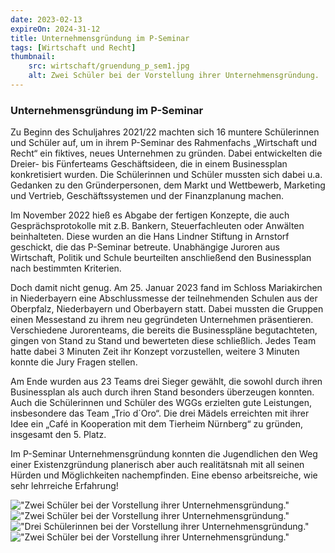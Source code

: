```yaml
---
date: 2023-02-13
expireOn: 2024-31-12
title: Unternehmensgründung im P-Seminar
tags: [Wirtschaft und Recht]
thumbnail:
    src: wirtschaft/gruendung_p_sem1.jpg
    alt: Zwei Schüler bei der Vorstellung ihrer Unternehmensgründung.
---
```


### Unternehmensgründung im P-Seminar

Zu Beginn des Schuljahres 2021/22 machten sich 16 muntere Schülerinnen und Schüler auf, um in ihrem P-Seminar des Rahmenfachs „Wirtschaft und Recht“ ein fiktives, neues Unternehmen zu gründen. Dabei entwickelten die Dreier- bis Fünferteams Geschäftsideen, die in einem Businessplan konkretisiert wurden. Die Schülerinnen und Schüler mussten sich dabei u.a. Gedanken zu den Gründerpersonen, dem Markt und Wettbewerb, Marketing und Vertrieb, Geschäftssystemen und der Finanzplanung machen.

Im November 2022 hieß es Abgabe der fertigen Konzepte, die auch Gesprächsprotokolle mit z.B. Bankern, Steuerfachleuten oder Anwälten beinhalteten. Diese wurden an die Hans Lindner Stiftung in Arnstorf geschickt, die das P-Seminar betreute. Unabhängige Juroren aus Wirtschaft, Politik und Schule beurteilten anschließend den Businessplan nach bestimmten Kriterien.

Doch damit nicht genug. Am 25. Januar 2023 fand im Schloss Mariakirchen in Niederbayern eine Abschlussmesse der teilnehmenden Schulen aus der Oberpfalz, Niederbayern und Oberbayern statt. Dabei mussten die Gruppen einen Messestand zu ihrem neu gegründeten Unternehmen präsentieren. Verschiedene Jurorenteams, die bereits die Businesspläne begutachteten, gingen von Stand zu Stand und bewerteten diese schließlich. Jedes Team hatte dabei 3 Minuten Zeit ihr Konzept vorzustellen, weitere 3 Minuten konnte die Jury Fragen stellen.

Am Ende wurden aus 23 Teams drei Sieger gewählt, die sowohl durch ihren Businessplan als auch durch ihren Stand besonders überzeugen konnten.
Auch die Schülerinnen und Schüler des WGGs erzielten gute Leistungen, insbesondere das Team „Trio d´Oro“. Die drei Mädels erreichten mit ihrer Idee ein „Café in Kooperation mit dem Tierheim Nürnberg“ zu gründen, insgesamt den 5. Platz.

Im P-Seminar Unternehmensgründung konnten die Jugendlichen den Weg einer Existenzgründung planerisch aber auch realitätsnah mit all seinen Hürden und Möglichkeiten nachempfinden. Eine ebenso arbeitsreiche, wie sehr lehrreiche Erfahrung!

!["Zwei Schüler bei der Vorstellung ihrer Unternehmensgründung."](/images/anmeldung/wirtschaft/gruendung_p_sem1.jpg)
!["Zwei Schüler bei der Vorstellung ihrer Unternehmensgründung."](/images/anmeldung/wirtschaft/gruendung_p_sem2.jpg)
!["Drei Schülerinnen bei der Vorstellung ihrer Unternehmensgründung."](/images/wirtschaft/gruendung_p_sem3.jpg)
!["Zwei Schüler bei der Vorstellung ihrer Unternehmensgründung."](/images/anmeldung/wirtschaft/gruendung_p_sem4.jpg)